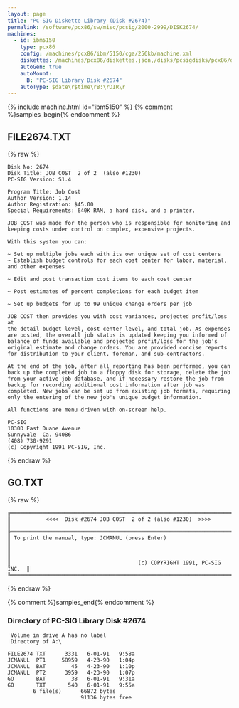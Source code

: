 ```yaml
---
layout: page
title: "PC-SIG Diskette Library (Disk #2674)"
permalink: /software/pcx86/sw/misc/pcsig/2000-2999/DISK2674/
machines:
  - id: ibm5150
    type: pcx86
    config: /machines/pcx86/ibm/5150/cga/256kb/machine.xml
    diskettes: /machines/pcx86/diskettes.json,/disks/pcsigdisks/pcx86/diskettes.json
    autoGen: true
    autoMount:
      B: "PC-SIG Library Disk #2674"
    autoType: $date\r$time\rB:\rDIR\r
---
```


{% include machine.html id="ibm5150" %}
{% comment %}samples_begin{% endcomment %}

## FILE2674.TXT

{% raw %}
```
Disk No: 2674                                                           
Disk Title: JOB COST  2 of 2  (also #1230)                              
PC-SIG Version: S1.4                                                    
                                                                        
Program Title: Job Cost                                                 
Author Version: 1.14                                                    
Author Registration: $45.00                                             
Special Requirements: 640K RAM, a hard disk, and a printer.             
                                                                        
JOB COST was made for the person who is responsible for monitoring and  
keeping costs under control on complex, expensive projects.             
                                                                        
With this system you can:                                               
                                                                        
~ Set up multiple jobs each with its own unique set of cost centers     
~ Establish budget controls for each cost center for labor, material,   
and other expenses                                                      
                                                                        
~ Edit and post transaction cost items to each cost center              
                                                                        
~ Post estimates of percent completions for each budget item            
                                                                        
~ Set up budgets for up to 99 unique change orders per job              
                                                                        
JOB COST then provides you with cost variances, projected profit/loss at
the detail budget level, cost center level, and total job. As expenses  
are posted, the overall job status is updated keeping you informed of   
balance of funds available and projected profit/loss for the job's      
original estimate and change orders. You are provided concise reports   
for distribution to your client, foreman, and sub-contractors.          
                                                                        
At the end of the job, after all reporting has been performed, you can  
back up the completed job to a floppy disk for storage, delete the job  
from your active job database, and if necessary restore the job from    
backup for recording additional cost information after job was          
completed. New jobs can be set up from existing job formats, requiring  
only the entering of the new job's unique budget information.           
                                                                        
All functions are menu driven with on-screen help.                      
                                                                        
PC-SIG                                                                  
1030D East Duane Avenue                                                 
Sunnyvale  Ca. 94086                                                    
(408) 730-9291                                                          
(c) Copyright 1991 PC-SIG, Inc.                                         
```
{% endraw %}

## GO.TXT

{% raw %}
```
╔═════════════════════════════════════════════════════════════════════════╗
║           <<<<  Disk #2674 JOB COST  2 of 2 (also #1230)  >>>>          ║
╠═════════════════════════════════════════════════════════════════════════╣
║ To print the manual, type: JCMANUL (press Enter)                        ║
║                                                                         ║
║                                        (c) COPYRIGHT 1991, PC-SIG INC.  ║
╚═════════════════════════════════════════════════════════════════════════╝
```
{% endraw %}

{% comment %}samples_end{% endcomment %}

### Directory of PC-SIG Library Disk #2674

     Volume in drive A has no label
     Directory of A:\

    FILE2674 TXT      3331   6-01-91   9:58a
    JCMANUL  PT1     58959   4-23-90   1:04p
    JCMANUL  BAT        45   4-23-90   1:10p
    JCMANUL  PT2      3959   4-23-90   1:07p
    GO       BAT        38   6-01-91   9:31a
    GO       TXT       540   6-01-91   9:55a
            6 file(s)      66872 bytes
                           91136 bytes free

